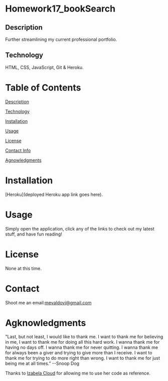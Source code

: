 # Homework17_bookSearch

## Description
Further streamlining my current professional portfolio.

## Technology 
HTML, CSS, JavaScript, Git & Heroku.

# Table of Contents
[Description](https://github.com/mevaldovi/Homework17_bookSearch#Description)

[Technology](https://github.com/mevaldovi/Homework17_bookSearch#Technology)

[Installation](https://github.com/mevaldovi/Homework17_bookSearch#Installation)


[Usage](https://github.com/mevaldovi/Homework17_bookSearch#Usage)


[License](https://github.com/mevaldovi/Homework17_bookSearch#License)


[Contact Info](https://github.com/mevaldovi/Homework17_bookSearch#Contact)


[Agnowledgments](https://github.com/mevaldovi/Homework17_bookSearch#Agknowledgments)

# Installation
[Heroku](deployed Heroku app link goes here). 

# Usage
Simply open the application, click any of the links to check out my latest stuff, and have fun reading!
# License
None at this time.
# Contact
Shoot me an email:[mevaldovi@gmail.com](mailto:mevaldovi@gmail.com)
# Agknowledgments
"Last, but not least, I would like to thank me. I want to thank me for believing in me, I want to thank me for doing all this hard work. I wanna thank me for having no days off. I wanna thank me for never quitting. I wanna thank me for always been a giver and trying to give more than I receive. I want to thank me for trying to do more right than wrong. I want to thank me for just being me at all times.” --Snoop Dog


Thanks to [Izabela Cloud](https://github.com/izabelacloud) for allowing me to use her code as reference.
